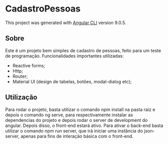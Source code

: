 # CadastroPessoas

This project was generated with [Angular CLI](https://github.com/angular/angular-cli) version 9.0.5.

## Sobre

Este é um projeto bem simples de cadastro de pessoas, feito para um teste de programação. Funcionalidades importantes utilizadas:
- Reactive forms;
- Http;
- Router;
- Material UI (design de tabelas, botões, modal-dialog etc);

## Utilização
Para rodar o projeto, basta utilizar o comando npm install na pasta raiz e depois o comando ng serve, para respectivamente instalar as dependencias do projeto e depois rodar o server de development do angular. Depois disso, o front-end estará ativo. Para ativar o back-end basta utilizar o comando npm run server, que irá iniciar uma instância do json-server, apenas para fins de interação básica com o front-end.

